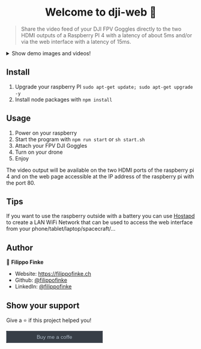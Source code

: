 <h1 align="center">Welcome to dji-web 👋</h1>
<p>
</p>

> Share the video feed of your DJI FPV Goggles directly to the two HDMI outputs of a Raspberry PI 4 with a latency of about 5ms and/or via the web interface with a latency of 15ms.

<details>
  <summary>Show demo images and videos!</summary>
  
  <p align="center">
    <img src="https://user-images.githubusercontent.com/37296364/124662116-ab9d0b00-dea8-11eb-86de-3567565ddc40.jpg" alt="Demo image" width="550px">
  </p>
  
  https://user-images.githubusercontent.com/37296364/124662089-a17b0c80-dea8-11eb-801f-25e991fe5ddc.mp4

</details>

## Install

1. Upgrade your raspberry PI ```sudo apt-get update; sudo apt-get upgrade -y```
2. Install node packages with ```npm install```

## Usage

1. Power on your raspberry
2. Start the program with ```npm run start``` or ```sh start.sh```
3. Attach your FPV DJI Goggles
4. Turn on your drone
5. Enjoy

The video output will be available on the two HDMI ports of the raspberry pi 4 and on the web page accessible at the IP address of the raspberry pi with the port 80.

## Tips

If you want to use the raspberry outside with a battery you can use <a href="https://en.wikipedia.org/wiki/Hostapd">Hostapd</a> to create a LAN WiFi Network that can be used to access the web interface from your phone/tablet/laptop/spacecraft/...

## Author

👤 **Filippo Finke**

- Website: https://filippofinke.ch
- Github: [@filippofinke](https://github.com/filippofinke)
- LinkedIn: [@filippofinke](https://linkedin.com/in/filippofinke)

## Show your support

Give a ⭐️ if this project helped you!

<a href="https://www.buymeacoffee.com/filippofinke">
  <img src="https://github.com/filippofinke/filippofinke/raw/main/images/buymeacoffe.png" alt="Buy Me A McFlurry">
</a>
